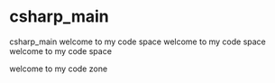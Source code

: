 # csharp_main
csharp_main
  welcome to my code space  welcome to my code space  welcome to my code space



  welcome to my code zone
